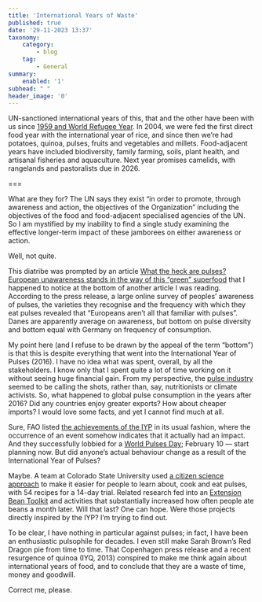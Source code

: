 ```yaml
---
title: 'International Years of Waste'
published: true
date: '29-11-2023 13:37'
taxonomy:
    category:
        - blog
    tag:
        - General
summary:
    enabled: '1'
subhead: " "
header_image: '0'
---
```


UN-sanctioned international years of this, that and the other have been with us since [1959 and World Refugee Year](https://www.un.org/en/observances/international-years). In 2004, we were fed the first direct food year with the international year of rice, and since then we’re had potatoes, quinoa, pulses, fruits and vegetables and millets. Food-adjacent years have included biodiversity, family farming, soils, plant health, and artisanal fisheries and aquaculture. Next year promises camelids, with rangelands and pastoralists due in 2026.

===

What are they for? The UN says they exist “in order to promote, through awareness and action, the objectives of the Organization” including the objectives of the food and food-adjacent specialised agencies of the UN. So I am mystified by my inability to find a single study examining the effective longer-term impact of these jamborees on either awareness or action. 

Well, not quite.

This diatribe was prompted by an article [What the heck are pulses? European unawareness stands in the way of this “green” superfood](https://science.ku.dk/english/press/news/2023/what-the-heck-are-pulses-european-unawareness-stands-in-the-way-of-this-green-superfood/) that I happened to notice at the bottom of another article I was reading. According to the press release, a large online survey of peoples’ awareness of pulses, the varieties they recognise and the frequency with which they eat pulses revealed that “Europeans aren’t all that familiar with pulses”. Danes are apparently average on awareness, but bottom on pulse diversity and bottom equal with Germany on frequency of consumption.

My point here (and I refuse to be drawn by the appeal of the term “bottom”) is that this is despite everything that went into the International Year of Pulses (2016). I have no idea what was spent, overall, by all the stakeholders. I know only that I spent quite a lot of time working on it without seeing huge financial gain. From my perspective, the [pulse industry](https://pulses.org/about-us/global-pulse-confederation) seemed to be calling the shots, rather than, say, nutritionists or climate activists. So, what happened to global pulse consumption in the years after 2016? Did any countries enjoy greater exports? How about cheaper imports? I would love some facts, and yet I cannot find much at all.

Sure, FAO listed [the achievements of the IYP](https://link.springer.com/article/10.1007/s12665-019-8106-6) in its usual fashion, where the occurrence of an event somehow indicates that it actually had an impact. And they successfully lobbied for a [World Pulses Day](https://www.un.org/en/observances/world-pulses-day); February 10 — start planning now. But did anyone’s actual behaviour change as a result of the International Year of Pulses?

Maybe. A team at Colorado State University used [a citizen science approach](https://www.mdpi.com/2304-8158/12/14/2667) to make it easier for people to learn about, cook and eat pulses, with 54 recipes for a 14-day trial. Related research fed into an [Extension Bean Toolkit](https://www.mdpi.com/2072-6643/15/19/4121) and activities that substantially increased how often people ate beans a month later. Will that last? One can hope. Were those projects directly inspired by the IYP? I’m trying to find out.

To be clear, I have nothing in particular against pulses; in fact, I have been an enthusiastic pulsophile for decades. I even still make Sarah Brown’s Red Dragon pie from time to time. That Copenhagen press release and a recent resurgence of quinoa (IYQ, 2013) conspired to make me think again about international years of food, and to conclude that they are a waste of time, money and goodwill.

Correct me, please.
